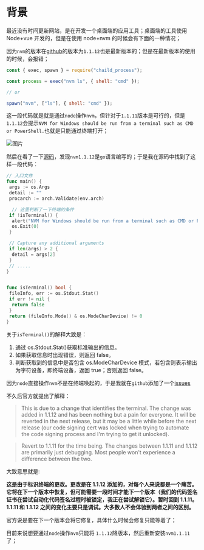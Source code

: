 # 背景

最近没有时间更新网站，是在开发一个桌面端的应用工具；桌面端的工具使用 Node+vue 开发的，但是在使用 node+nvm 的时候会有下面的一种情况；

因为`nvm`的版本在[github](https://github.com/coreybutler/nvm-windows)的版本为`1.1.12`也是最新版本的；但是在最新版本的使用的时候，会报错；

```js
const { exec, spawn } = require("chaild_process");

const process = exec("nvm ls", { shell: "cmd" });

// or

spawn("nvm", ["ls"], { shell: "cmd" });
```

这一段代码就是就是通过`node`操作`nvm`，但针对于`1.1.11`版本是可行的，但是`1.1.12`会提示`NVM for Windows should be run from a terminal such as CMD or PowerShell.`也就是只能通过终端打开；

![图片](https://file.wangzevw.com/images/nvm_20240425095509.png)

然后在看了一下[源码](https://github.com/coreybutler/nvm-windows)，发现`nvm1.1.12`是`go`语言编写的；于是我在源码中找到了这样一段代码：

```go
// 入口文件
func main() {
 args := os.Args
 detail := ""
 procarch := arch.Validate(env.arch)

  // 这里判断了一下终端的条件
 if !isTerminal() {
  alert("NVM for Windows should be run from a terminal such as CMD or PowerShell.", "Terminal Only")
  os.Exit(0)
 }

 // Capture any additional arguments
 if len(args) > 2 {
  detail = args[2]
 }
 // .....
}


func isTerminal() bool {
 fileInfo, err := os.Stdout.Stat()
 if err != nil {
  return false
 }
 return (fileInfo.Mode() & os.ModeCharDevice) != 0
}
```

关于`isTerminal()`的解释大致是：

1. 通过 os.Stdout.Stat()获取标准输出的信息。
2. 如果获取信息时出现错误，则返回 false。
3. 判断获取到的信息中是否包含 os.ModeCharDevice 模式，若包含则表示输出为字符设备，即终端设备，返回 true；否则返回 false。

因为`node`直接操作`nvm`不是在终端唤起的，于是我就在`github`添加了一个[issues](https://github.com/coreybutler/nvm-windows/issues/1126)

不久后官方就提出了解释：

> This is due to a change that identifies the terminal. The change was added in 1.1.12 and has been nothing but a pain for everyone. It will be reverted in the next release, but it may be a little while before the next release (our code signing cert was locked when trying to automate the code signing process and I'm trying to get it unlocked).

> Revert to 1.1.11 for the time being. The changes between 1.1.11 and 1.1.12 are primarily just debugging. Most people won't experience a difference between the two.

大致意思就是:

**这是由于标识终端的更改。更改是在 1.1.12 添加的，对每个人来说都是一个痛苦。它将在下一个版本中恢复，但可能需要一段时间才能下一个版本（我们的代码签名证书在尝试自动化代码签名过程时被锁定，我正在尝试解锁它）。暂时回到 1.1.11。1.1.11 和 1.1.12 之间的变化主要只是调试。大多数人不会体验到两者之间的区别。**

官方说是要在下一个版本会将它修复，具体什么时候会修复只能等着了；

目前来说想要通过`node`操作`nvm`只能将 `1.1.12`降版本，然后重新安装`nvm1.1.11`了；

